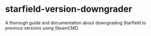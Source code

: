 # starfield-version-downgrader
A thorough guide and documentation about downgrading Starfield to previous versions using SteamCMD.
